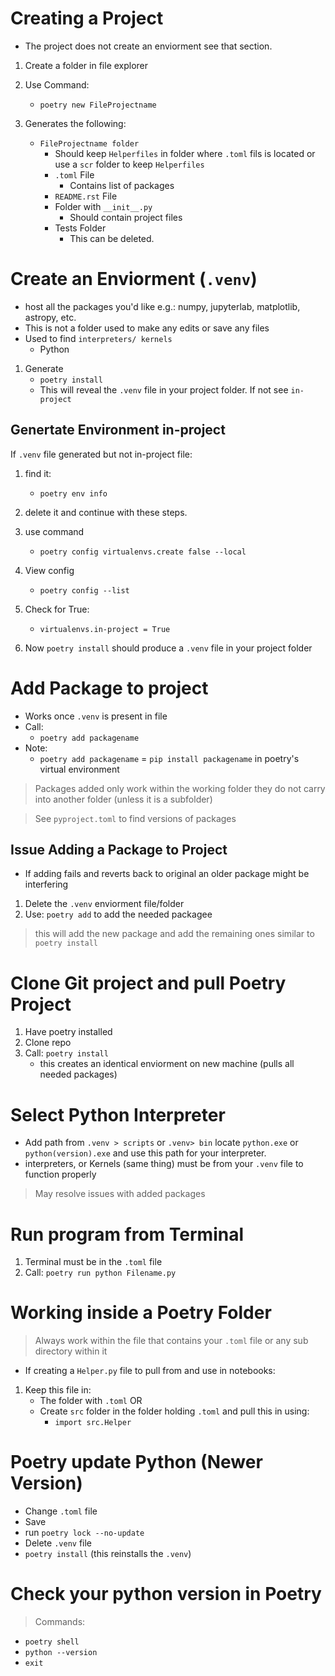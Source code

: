 # Creating a Project 
- The project does not create an enviorment see that section. 
1. Create a folder in file explorer

2. Use Command:
    * `poetry new FileProjectname`
3. Generates the following: 
    * `FileProjectname folder`
        * Should keep `Helperfiles` in folder where `.toml` fils is located or use a `scr` folder to keep `Helperfiles`
        * `.toml` File
            * Contains list of packages
        * `README.rst` File
        * Folder with `__init__.py` 
            * Should contain project files
        * Tests Folder
            * This can be deleted.

# Create an Enviorment (`.venv`)
- host all the packages you'd like e.g.: numpy, jupyterlab, matplotlib, astropy, etc.
- This is not a folder used to make any edits or save any files
- Used to find `interpreters/ kernels`
    * Python
1. Generate 
    * `poetry install`
    * This will reveal the `.venv` file in your project folder. If not see `in-project`

## Genertate Environment in-project 
If `.venv` file generated but not in-project file:

1. find it:
    * `poetry env info`

2. delete it and continue with these steps. 

3. use command 
    * `poetry config virtualenvs.create false --local`

4.  View config 
    * `poetry config --list`

5. Check for True: 
    * `virtualenvs.in-project = True`

6. Now `poetry install` should produce a `.venv` file in your project folder 

# Add Package to project 
- Works once `.venv` is present in file
- Call:
    * `poetry add packagename`
- Note:
    * `poetry add packagename` = `pip install packagename` in poetry's virtual environment
>Packages added only work within the working folder they do not carry into another folder (unless it is a subfolder)

> See `pyproject.toml` to find versions of packages

## Issue Adding a Package to Project 
- If adding fails and reverts back to original an older package might be interfering 
1. Delete the `.venv` enviorment file/folder
2. Use: `poetry add` to add the needed packagee
> this will add the new package and add the remaining ones similar to `poetry install`


# Clone Git project and pull Poetry Project
1. Have poetry installed<br>
2. Clone repo
3. Call: `poetry install`<br>
    * this creates an identical enviorment on new machine (pulls all needed packages)


# Select Python Interpreter 
- Add path from `.venv > scripts` or `.venv> bin` locate `python.exe` or `python(version).exe` and use this path for your interpreter.  
- interpreters, or Kernels (same thing) must be from your `.venv` file to function properly
> May resolve issues with added packages 

# Run program from Terminal 
1. Terminal must be in the `.toml` file
2. Call: `poetry run python Filename.py` 



# Working inside a Poetry Folder 
> Always work within the file that contains your `.toml` file or any sub directory within it
- If creating a `Helper.py` file to pull from and use in notebooks: 
1. Keep this file in:
    * The folder with `.toml` OR
    * Create `src` folder in the folder holding `.toml` and pull this in using: 
        * `import src.Helper`




# Poetry update Python (Newer Version)
- Change `.toml` file 
- Save
- run `poetry lock --no-update`
- Delete `.venv` file 
- `poetry install` (this reinstalls the `.venv`)

# Check your python version in Poetry
> Commands: 
- `poetry shell`
- `python --version`
- `exit`
